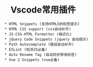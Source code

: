     Vscode常用插件 
============================    
```
* HTML Snippets (支持HTML5的标签提示)
* HTML CSS support (css自动补齐)
* JS-CSS-HTML Formatter (格式化)
* jQuery Code Snippets (jquery 自动提示)
* Path Autocomplete (路径自动补齐)
* ESLint (检测JS必备)
* Auto Rename Tag (自动同步修改标签)
* Vue 2 Snippets (vue必备)
